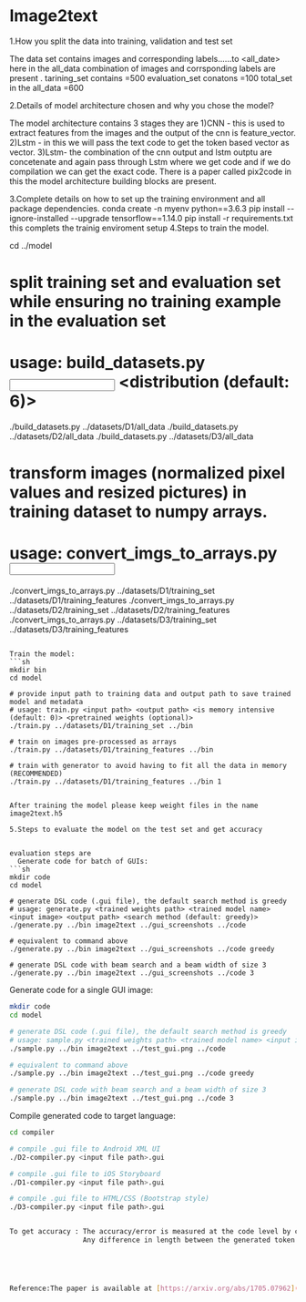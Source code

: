 # Image2text

1.How you split the data into training, validation and test set
 
The data set contains images and corresponding labels<D1><images><lables>......to <D1><all_date>
 here in the all_data combination of images and corrsponding labels are present .
tarining_set contains =500 
evaluation_set conatons =100
total_set in the all_data =600

2.Details of model architecture chosen and why you chose the model?
 
The model architecture contains 3 stages they are 1)CNN - this is used to extract features from the images and the output of the cnn is feature_vector.
                                                  2)Lstm - in this we will pass the text code to get the token based vector as vector.
                                                  3)Lstm- the combination of the cnn output and lstm outptu are concetenate and again pass through Lstm where we get code and if we do compilation we can get the exact code.
There is a paper called pix2code  in this the model architecture building blocks are present.

3.Complete details on how to set up the training environment and all package dependencies.
   conda create -n myenv python==3.6.3
   pip install --ignore-installed --upgrade tensorflow==1.14.0
   pip install -r requirements.txt
 this complets the trainig enviroment setup
4.Steps to train the model.
  
cd ../model

# split training set and evaluation set while ensuring no training example in the evaluation set
# usage: build_datasets.py <input path> <distribution (default: 6)>
./build_datasets.py ../datasets/D1/all_data
./build_datasets.py ../datasets/D2/all_data
./build_datasets.py ../datasets/D3/all_data

# transform images (normalized pixel values and resized pictures) in training dataset to numpy arrays.
# usage: convert_imgs_to_arrays.py <input path> <output path>
./convert_imgs_to_arrays.py ../datasets/D1/training_set ../datasets/D1/training_features
./convert_imgs_to_arrays.py ../datasets/D2/training_set ../datasets/D2/training_features
./convert_imgs_to_arrays.py ../datasets/D3/training_set ../datasets/D3/training_features
```

Train the model:
```sh
mkdir bin
cd model

# provide input path to training data and output path to save trained model and metadata
# usage: train.py <input path> <output path> <is memory intensive (default: 0)> <pretrained weights (optional)>
./train.py ../datasets/D1/training_set ../bin

# train on images pre-processed as arrays
./train.py ../datasets/D1/training_features ../bin

# train with generator to avoid having to fit all the data in memory (RECOMMENDED)
./train.py ../datasets/D1/training_features ../bin 1


After training the model please keep weight files in the name image2text.h5

5.Steps to evaluate the model on the test set and get accuracy
   

evaluation steps are 
  Generate code for batch of GUIs:
```sh
mkdir code
cd model

# generate DSL code (.gui file), the default search method is greedy
# usage: generate.py <trained weights path> <trained model name> <input image> <output path> <search method (default: greedy)>
./generate.py ../bin image2text ../gui_screenshots ../code

# equivalent to command above
./generate.py ../bin image2text ../gui_screenshots ../code greedy

# generate DSL code with beam search and a beam width of size 3
./generate.py ../bin image2text ../gui_screenshots ../code 3
```

Generate code for a single GUI image:
```sh
mkdir code
cd model

# generate DSL code (.gui file), the default search method is greedy
# usage: sample.py <trained weights path> <trained model name> <input image> <output path> <search method (default: greedy)>
./sample.py ../bin image2text ../test_gui.png ../code

# equivalent to command above
./sample.py ../bin image2text ../test_gui.png ../code greedy

# generate DSL code with beam search and a beam width of size 3
./sample.py ../bin image2text ../test_gui.png ../code 3
```

Compile generated code to target language:
```sh
cd compiler

# compile .gui file to Android XML UI
./D2-compiler.py <input file path>.gui

# compile .gui file to iOS Storyboard
./D1-compiler.py <input file path>.gui

# compile .gui file to HTML/CSS (Bootstrap style)
./D3-compiler.py <input file path>.gui


To get accuracy : The accuracy/error is measured at the code level by comparing each generated token with each expected token.
                  Any difference in length between the generated token sequence and the expected token sequence is also counted as error.





Reference:The paper is available at [https://arxiv.org/abs/1705.07962](https://arxiv.org/abs/1705.07962)





   
   
